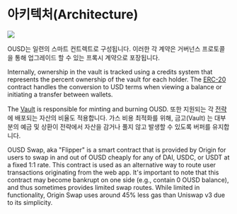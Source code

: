 # 아키텍처(Architecture)

![](../.gitbook/assets/ousd_docs_graphics_3.png)

OUSD는 일련의 스마트 컨트렉트로 구성됩니다. 이러한 각 계약은 거버넌스 프로토콜을 통해 업그레이드 할 수 있는 프록시 계약으로 포장됩니다.

Internally, ownership in the vault is tracked using a credits system that represents the percent ownership of the vault for each holder. The [ERC-20](api/erc-20-1.md) contract handles the conversion to USD terms when viewing a balance or initiating a transfer between wallets.

The [Vault](api/vault.md) is responsible for minting and burning OUSD. 또한 지원되는 각 [전략 ](../core-concepts/supported-strategies/)에 배포되는 자산의 비율도 적용합니다. 가스 비용 최적화를 위해, 금고(Vault) 는 대부분의 예금 및 상환이 전략에서 자산을 감거나 풀지 않고 발생할 수 있도록 버퍼를 유지합니다.

OUSD Swap, aka "Flipper" is a smart contract that is provided by Origin for users to swap in and out of OUSD cheaply for any of DAI, USDC, or USDT at a fixed 1:1 rate. This contract is used as an alternative way to route user transactions originating from the web app. It's important to note that this contract may become bankrupt on one side \(e.g., contain 0 OUSD balance\), and thus sometimes provides limited swap routes. While limited in functionality, Origin Swap uses around 45% less gas than Uniswap v3 due to its simplicity.



